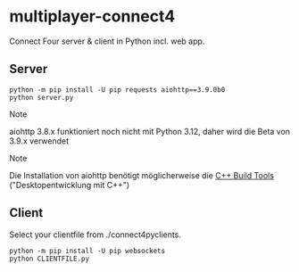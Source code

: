 # multiplayer-connect4

Connect Four server & client in Python incl. web app.

## Server

```shell
python -m pip install -U pip requests aiohttp==3.9.0b0
python server.py
```

> [!NOTE]
> aiohttp 3.8.x funktioniert noch nicht mit Python 3.12, daher wird die Beta von 3.9.x verwendet

> [!NOTE]
> Die Installation von aiohttp benötigt möglicherweise die [C++ Build Tools](https://visualstudio.microsoft.com/de/visual-cpp-build-tools/) ("Desktopentwicklung mit C++")

## Client

Select your clientfile from ./connect4pyclients.

```shell
python -m pip install -U pip websockets
python CLIENTFILE.py
```
